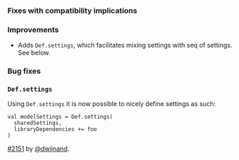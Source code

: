 
  [@dwijnand]: http://github.com/dwijnand
  [2151]: https://github.com/sbt/sbt/pull/2151

### Fixes with compatibility implications

### Improvements

- Adds `Def.settings`, which facilitates mixing settings with seq of settings. See below.

### Bug fixes

### `Def.settings`

Using `Def.settings` it is now possible to nicely define settings as such:

    val modelSettings = Def.settings(
      sharedSettings,
      libraryDependencies += foo
    )

[#2151][2151] by [@dwijnand][@dwijnand].

